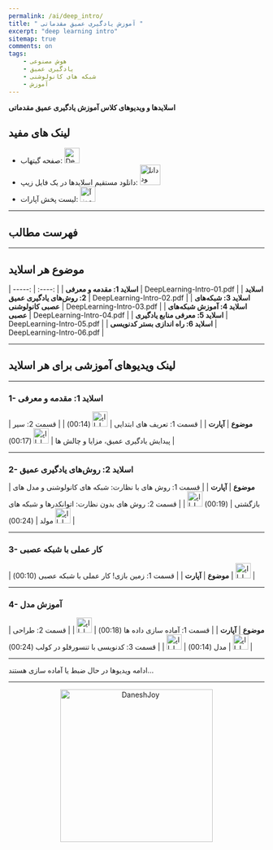 ```yaml
---
permalink: /ai/deep_intro/
title: " آموزش یادگیری عمیق مقدماتی "
excerpt: "deep learning intro"
sitemap: true
comments: on
tags:
    - هوش مصنوعی
    - یادگیری عمیق
    - شبکه های کانولوشنی
    - آموزش
---
```


**اسلایدها و ویدیوهای کلاس آموزش یادگیری عمیق مقدماتی**

## لینک های مفید
- صفحه گیتهاب: <a  href="https://github.com/DaneshJoy/DeepLearning_Intro" target="_blank"><img src="{{ '/assets/images/github.png' | relative_url }}" width="30px" title="DeepLearning_Intro on Github" alt="DeepLearning_Intro on Github"></a><br/>
- دانلود مستقیم اسلایدها در یک فایل زیپ: <a  href="https://github.com/DaneshJoy/DeepLearning_Intro/archive/master.zip"><img src="{{ '/assets/images/download.png' | relative_url }}" width="40px" title="دانلود" alt="دانلود"></a><br/>
- لیست پخش آپارات: <a  href="https://www.aparat.com/playlist/282124" target="_blank"><img src="{{ '/assets/images/aparat.png' | relative_url }}" width="30px" title="آموزش یادگیری عمیق (مقدماتی)" alt="آموزش یادگیری عمیق (مقدماتی)"></a><br/>

-------------------------------------
## فهرست مطالب
-------------------------------------

## موضوع هر اسلاید

| -----: | :----: |
| **اسلاید 1: مقدمه و معرفی** | DeepLearning-Intro-01.pdf |
| **اسلاید 2: روش‌های یادگیری عمیق** | DeepLearning-Intro-02.pdf |
| **اسلاید 3: شبکه‌های عصبی کانولوشنی** | DeepLearning-Intro-03.pdf |
| **اسلاید 4: آموزش شبکه‌های عصبی** | DeepLearning-Intro-04.pdf |
| **اسلاید 5: معرفی منابع یادگیری** | DeepLearning-Intro-05.pdf |
| **اسلاید 6: راه اندازی بستر کدنویسی** | DeepLearning-Intro-06.pdf |

-------------------------------------

## لینک ویدیوهای آموزشی برای هر اسلاید

-------------------------------------

### 1- اسلاید 1: مقدمه و معرفی

| **موضوع** | **آپارت** |
| قسمت 1: تعریف های ابتدایی  | <a href="https://aparat.com/v/PwtqF" target="_blank"><img src="{{ '/assets/images/aparat.png' | relative_url }}" width="30px" title="اپارات" alt="اپارات"></a> (00:14) |
| قسمت 2: سیر پیدایش یادگیری عمیق، مزایا و چالش ها  | <a href="https://aparat.com/v/qdxOi" target="_blank"><img src="{{ '/assets/images/aparat.png' | relative_url }}" width="30px" title="اپارات" alt="اپارات"></a> (00:17) |

-------------------------------------

### 2- اسلاید 2: روش‌های یادگیری عمیق

| **موضوع** | **آپارت** |
| قسمت 1: روش های با نظارت: شبکه های کانولوشنی و مدل های بازگشتی | (00:19) <a href="https://aparat.com/v/sN3LF" target="_blank"><img src="{{ '/assets/images/aparat.png' | relative_url }}" width="30px" title="اپارات" alt="اپارات"></a> |
| قسمت 2: روش های بدون نظارت: اتوانکدرها و شبکه های مولد  | (00:24) <a href="https://aparat.com/v/7xKig" target="_blank"><img src="{{ '/assets/images/aparat.png' | relative_url }}" width="30px" title="اپارات" alt="اپارات"></a> |

-------------------------------------

### 3- کار عملی با شبکه عصبی

| **موضوع** | **آپارت** |
| قسمت 1: زمین بازی! کار عملی با شبکه عصبی (00:10) | <a href="https://aparat.com/v/MmiY5" target="_blank"><img src="{{ '/assets/images/aparat.png' | relative_url }}" width="30px" title="اپارات" alt="اپارات"></a> |

-------------------------------------

### 4- آموزش مدل

| **موضوع** | **آپارت** |
| قسمت 1: آماده سازی داده ها (00:18) | <a href="https://aparat.com/v/B6jLz" target="_blank"><img src="{{ '/assets/images/aparat.png' | relative_url }}" width="30px" title="اپارات" alt="اپارات"></a> |
| قسمت 2: طراحی مدل (00:14) | <a href="https://aparat.com/v/KolYTo" target="_blank"><img src="{{ '/assets/images/aparat.png' | relative_url }}" width="30px" title="اپارات" alt="اپارات"></a> |
| قسمت 3: کدنویسی با تنسورفلو در کولب (00:24) | <a href="https://aparat.com/v/8hoWC" target="_blank"><img src="{{ '/assets/images/aparat.png' | relative_url }}" width="30px" title="اپارات" alt="اپارات"></a> |

-------------------------------------

ادامه ویدیوها در حال ضبط یا آماده سازی هستند...

-------------------------------------

<p align="center">
  <a href="https://daneshjoy.ir">
    <img src="{{ '/assets/images/DaneshJoy.png' | relative_url }}" width="300px" title="DaneshJoy" alt="DaneshJoy"> 
  </a>
</p>

<div class="well">
<div class="rw-ui-container"></div>
</div>

